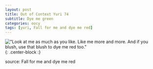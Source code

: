```yaml
---
layout: post
title: Out of Context Yuri 74
subtitle: Dye me green
categories: oocy
tags: [yuri, Fall for me and dye me red]
---
```




!["Look at me as much as you like. Like me more and more. And if you blush, use that blush to dye me red too."](https://imgur.com/RelCIYl.png){: .center-block :}


source: Fall for me and dye me red